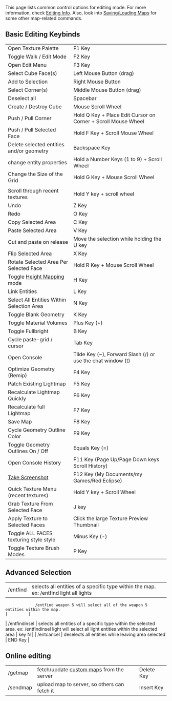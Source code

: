 This page lists common control options for editing mode. For more information, check [Editing Info](Editing_Info "wikilink"). Also, look into [Saving/Loading Maps](Saving/Loading_Maps "wikilink") for some other map-related commands.

## Basic Editing Keybinds

|                                                         |                                                               |
|---------------------------------------------------------|---------------------------------------------------------------|
| Open Texture Palette                                    | F1 Key                                                        |
| Toggle Walk / Edit Mode                                 | F2 Key                                                        |
| Open Edit Menu                                          | F3 Key                                                        |
| Select Cube Face(s)                                     | Left Mouse Button (drag)                                      |
| Add to Selection                                        | Right Mouse Button                                            |
| Select Corner(s)                                        | Middle Mouse Button (drag)                                    |
| Deselect all                                            | Spacebar                                                      |
| Create / Destroy Cube                                   | Mouse Scroll Wheel                                            |
| Push / Pull Corner                                      | Hold Q Key + Place Edit Cursor on Corner + Scroll Mouse Wheel |
| Push / Pull Selected Face                               | Hold F Key + Scroll Mouse Wheel                               |
| Delete selected entities and/or geometry                | Backspace Key                                                 |
| change entity properties                                | Hold a Number Keys (1 to 9) + Scroll Wheel                    |
| Change the Size of the Grid                             | Hold G Key + Mouse Scroll Wheel                               |
||
| Scroll through recent textures                          | Hold Y key + scroll wheel                                     |
| Undo                                                    | Z Key                                                         |
| Redo                                                    | O Key                                                         |
| Copy Selected Area                                      | C Key                                                         |
| Paste Selected Area                                     | V Key                                                         |
| Cut and paste on release                                | Move the selection while holding the U key                    |
| Flip Selected Area                                      | X Key                                                         |
| Rotate Selected Area Per Selected Face                  | Hold R Key + Mouse Scroll Wheel                               |
| Toggle [Height Mapping](Height_Mapping "wikilink") mode | H Key                                                         |
| Link Entities                                           | L Key                                                         |
| Select All Entities Within Selection Area               | N Key                                                         |
| Toggle Blank Geometry                                   | K Key                                                         |
| Toggle Material Volumes                                 | Plus Key (+)                                                  |
| Toggle Fullbright                                       | B Key                                                         |
| Cycle paste-grid / cursor                               | Tab Key                                                       |
| Open Console                                            | Tilde Key (~), Forward Slash (/) or use the chat window (t)   |
| Optimize Geometry (Remip)                               | F4 Key                                                        |
| Patch Existing Lightmap                                 | F5 Key                                                        |
| Recalculate Lightmap Quickly                            | F6 Key                                                        |
| Recalculate full Lightmap                               | F7 Key                                                        |
| Save Map                                                | F8 Key                                                        |
| Cycle Geometry Outline Color                            | F9 Key                                                        |
| Toggle Geometry Outlines On / Off                       | Equals Key (=)                                                |
| Open Console History                                    | F11 Key (Page Up/Page Down keys Scroll History)               |
| [Take Screenshot](Taking_screenshots "wikilink")        | F12 Key (My Documents/my Games/Red Eclipse)                   |
| Quick Texture Menu (recent textures)                    | Hold Y key + Scroll Wheel                                     |
| Grab Texture From Selected Face                         | J key                                                         |
| Apply Texture to Selected Faces                         | Click the large Texture Preview Thumbnail                     |
| Toggle ALL FACES texturing style style                  | Minus Key (-)                                                 |
| Toggle Texture Brush Modes                              | P Key                                                         |

## Advanced Selection

|               |                                                                                                                                                   |         |
|---------------|---------------------------------------------------------------------------------------------------------------------------------------------------|---------|
| /entfind      | selects all entities of a specific type within the map. ex: /entfind light all lights                                                             
                                                                                                                                                                    
                 /entfind weapon 5 will select all of the weapon 5 entities within the map.                                                                         |         |
| /entfindinsel | selects all entities of a specific type within the selected area. ex: /entfindinsel light will select all light entities within the selected area | key N   |
| /entcancel    | deselects all entities while leaving area selected                                                                                                | END Key |

## Online editing

|          |                                                                    |            |
|----------|--------------------------------------------------------------------|------------|
| /getmap  | fetch/update [custom maps](custom_maps "wikilink") from the server | Delete Key |
| /sendmap | upload map to server, so others can fetch it                       | Insert Key |


